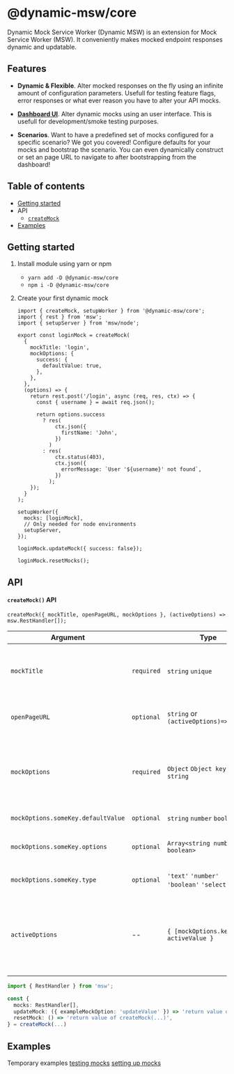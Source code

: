 # @dynamic-msw/core

Dynamic Mock Service Worker (Dynamic MSW) is an extension for Mock Service Worker (MSW). It conveniently makes mocked endpoint responses dynamic and updatable.

## Features

- **Dynamic & Flexible**. Alter mocked responses on the fly using an infinite amount of configuration parameters. Usefull for testing feature flags, error responses or what ever reason you have to alter your API mocks.

- **[Dashboard UI](../dashboard/README.md)**. Alter dynamic mocks using an user interface. This is usefull for development/smoke testing purposes.

- **Scenarios**. Want to have a predefined set of mocks configured for a specific scenario? We got you covered! Configure defaults for your mocks and bootstrap the scenario. You can even dynamically construct or set an page URL to navigate to after bootstrapping from the dashboard!

## Table of contents

- [Getting started](#getting-started)
- API
  - [`createMock`](#createmock-api)
  <!-- - [`createScenario`](#createScenario-API)
  - [`setupWorker`](#setupWorker-API) -->
  <!-- - [Helpers](#helpers) -->
- [Examples](#examples)
  <!-- - [Test example](#test-example) -->

## Getting started

1. Install module using yarn or npm
   - `yarn add -D @dynamic-msw/core`
   - `npm i -D @dynamic-msw/core`
1. Create your first dynamic mock

   ```
   import { createMock, setupWorker } from '@dynamic-msw/core';
   import { rest } from 'msw';
   import { setupServer } from 'msw/node';

   export const loginMock = createMock(
     {
       mockTitle: 'login',
       mockOptions: {
         success: {
           defaultValue: true,
         },
       },
     },
     (options) => {
       return rest.post('/login', async (req, res, ctx) => {
         const { username } = await req.json();

         return options.success
           ? res(
               ctx.json({
                 firstName: 'John',
               })
             )
           : res(
               ctx.status(403),
               ctx.json({
                 errorMessage: `User '${username}' not found`,
               })
             );
       });
     }
   );

   setupWorker({
     mocks: [loginMock],
     // Only needed for node environments
     setupServer,
   });

   loginMock.updateMock({ success: false});

   loginMock.resetMocks();

   ```

## API

#### `createMock()` API

`createMock({ mockTitle, openPageURL, mockOptions }, (activeOptions) => msw.RestHandler[]);`

| Argument                           |            | Type                                       | Description                                                                                                                                             |
| ---------------------------------- | ---------- | ------------------------------------------ | ------------------------------------------------------------------------------------------------------------------------------------------------------- |
| `mockTitle`                        | `required` | `string` `unique`                          | An unique identifier for your mock. If you choose to use the dashboard, this will be used as title there.                                               |
| `openPageURL`                      | `optional` | `string` or `(activeOptions)=>string`      | Adds an link to the dashboard to open an page where the mock can be tested                                                                              |
| `mockOptions`                      | `required` | `Object` `Object keys: string`             | Dynamic mock options used to alter the response. The keys are used in `activeOptions` and their value will be the active value e.g. `true`.             |
| `mockOptions.someKey.defaultValue` | `optional` | `string` `number` `boolean`                | The default value of an option.                                                                                                                         |
| `mockOptions.someKey.options`      | `optional` | `Array<string number boolean>`             | An array of possible values. Shown as select input in the dashboard.                                                                                    |
| `mockOptions.someKey.type`         | `optional` | `'text'` `'number'` `'boolean'` `'select'` | Usefull for when you don't want a default value.                                                                                                        |
| `activeOptions`                    | --         | `{ [mockOptions.keys]: activeValue }`      | Object containing the keys from `mockOptions` and their respective active value (`defaultValue` or an updated value after calling `updateOptions(...)`) |

```ts
import { RestHandler } from 'msw';

const {
  mocks: RestHandler[],
  updateMock: ({ exampleMockOption: 'updateValue' }) => 'return value of createMock(...)',
  resetMock: () => 'return value of createMock(...)',
} = createMock(...)
```

## Examples

Temporary examples
[testing mocks](https://github.com/dynamicmsw/dynamic-msw/tree/main/libs/core/src/lib/core.spec.ts)
[setting up mocks](https://github.com/dynamicmsw/dynamic-msw/tree/main/libs/mock-example/src/lib/mock-example.ts)

